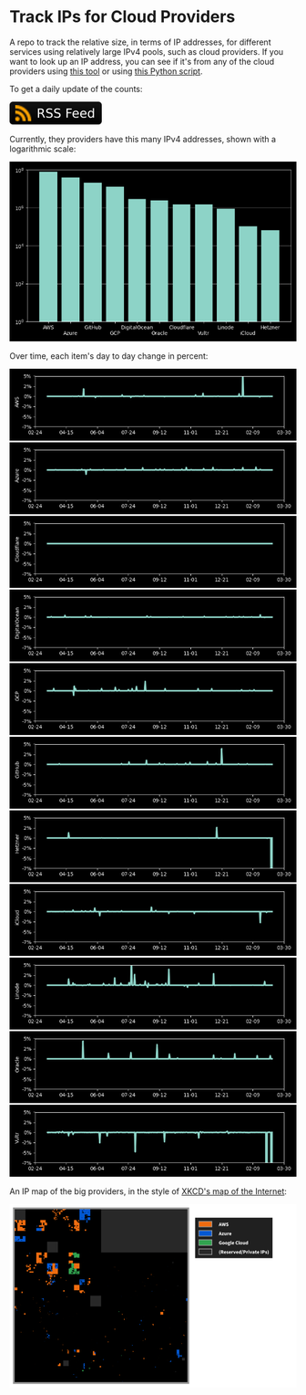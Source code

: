 # Track IPs for Cloud Providers

A repo to track the relative size, in terms of IP addresses, for different services using relatively large IPv4 pools, such as cloud providers.
If you want to look up an IP address, you can see if it's from any of the cloud providers using [this tool](https://cloud-ips.s3-us-west-2.amazonaws.com/index.html) or using [this Python script](https://github.com/seligman/cloud_sizes/blob/master/cloud_db/lookup_ip_address.py).

To get a daily update of the counts:

[![RSS Icon](images/rss_badge.svg)](https://raw.githubusercontent.com/seligman/cloud_sizes/master/rss.xml)

Currently, they providers have this many IPv4 addresses, shown with a logarithmic scale:

![Compared](images/main.png)

Over time, each item's day to day change in percent:

![aws](images/history_aws.png)<br>
![azure](images/history_azure.png)<br>
![cloudflare](images/history_cloudflare.png)<br>
![digitalocean](images/history_digitalocean.png)<br>
![google](images/history_google.png)<br>
![github](images/history_github.png)<br>
![hetzner](images/history_hetzner.png)<br>
![icloudprov](images/history_icloudprov.png)<br>
![linode](images/history_linode.png)<br>
![oracle](images/history_oracle.png)<br>
![vultr](images/history_vultr.png)<br>


An IP map of the big providers, in the style of [XKCD's map of the Internet](https://xkcd.com/195/):

![map](images/map.png)
